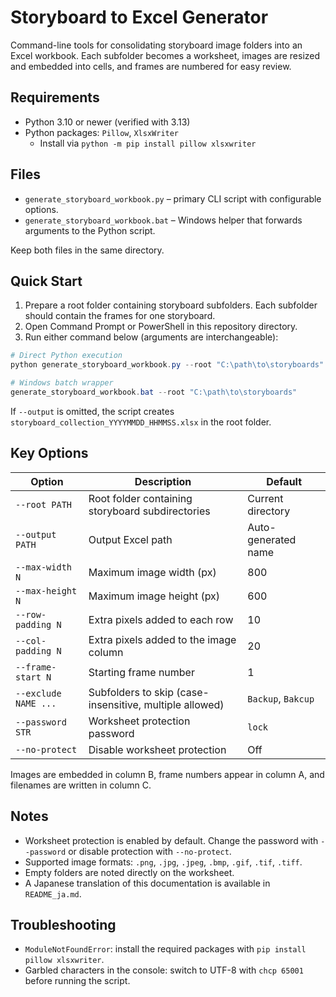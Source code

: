 # Storyboard to Excel Generator

Command-line tools for consolidating storyboard image folders into an Excel workbook. Each subfolder becomes a worksheet, images are resized and embedded into cells, and frames are numbered for easy review.

## Requirements

- Python 3.10 or newer (verified with 3.13)
- Python packages: `Pillow`, `XlsxWriter`
  - Install via `python -m pip install pillow xlsxwriter`

## Files

- `generate_storyboard_workbook.py` – primary CLI script with configurable options.
- `generate_storyboard_workbook.bat` – Windows helper that forwards arguments to the Python script.

Keep both files in the same directory.

## Quick Start

1. Prepare a root folder containing storyboard subfolders. Each subfolder should contain the frames for one storyboard.
2. Open Command Prompt or PowerShell in this repository directory.
3. Run either command below (arguments are interchangeable):

```powershell
# Direct Python execution
python generate_storyboard_workbook.py --root "C:\path\to\storyboards"

# Windows batch wrapper
generate_storyboard_workbook.bat --root "C:\path\to\storyboards"
```

If `--output` is omitted, the script creates `storyboard_collection_YYYYMMDD_HHMMSS.xlsx` in the root folder.

## Key Options

| Option | Description | Default |
| --- | --- | --- |
| `--root PATH` | Root folder containing storyboard subdirectories | Current directory |
| `--output PATH` | Output Excel path | Auto-generated name |
| `--max-width N` | Maximum image width (px) | 800 |
| `--max-height N` | Maximum image height (px) | 600 |
| `--row-padding N` | Extra pixels added to each row | 10 |
| `--col-padding N` | Extra pixels added to the image column | 20 |
| `--frame-start N` | Starting frame number | 1 |
| `--exclude NAME ...` | Subfolders to skip (case-insensitive, multiple allowed) | `Backup`, `Bakcup` |
| `--password STR` | Worksheet protection password | `lock` |
| `--no-protect` | Disable worksheet protection | Off |

Images are embedded in column B, frame numbers appear in column A, and filenames are written in column C.

## Notes

- Worksheet protection is enabled by default. Change the password with `--password` or disable protection with `--no-protect`.
- Supported image formats: `.png`, `.jpg`, `.jpeg`, `.bmp`, `.gif`, `.tif`, `.tiff`.
- Empty folders are noted directly on the worksheet.
- A Japanese translation of this documentation is available in `README_ja.md`.

## Troubleshooting

- `ModuleNotFoundError`: install the required packages with `pip install pillow xlsxwriter`.
- Garbled characters in the console: switch to UTF-8 with `chcp 65001` before running the script.
